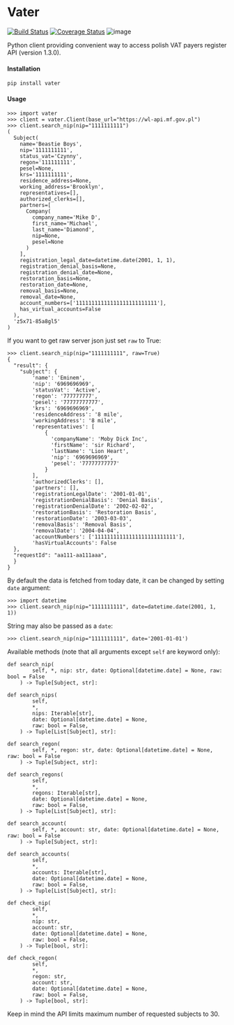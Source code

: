 # Vater
[![Build Status](https://travis-ci.org/myslak71/vater.svg?branch=master)](https://travis-ci.org/myslak71/vater)
[![Coverage Status](https://coveralls.io/repos/github/myslak71/vater/badge.svg?branch=master)](https://coveralls.io/github/myslak71/vater?branch=master)
![image](https://img.shields.io/badge/version-0.1.0-yellow)

Python client providing convenient way to access polish VAT payers register API (version 1.3.0).

#### Installation

`pip install vater`

#### Usage

```
>>> import vater
>>> client = vater.Client(base_url="https://wl-api.mf.gov.pl")
>>> client.search_nip(nip="1111111111")
(
  Subject(
    name='Beastie Boys',
    nip='1111111111',
    status_vat='Czynny',
    regon='111111111',
    pesel=None,
    krs='1111111111',
    residence_address=None,
    working_address='Brooklyn',
    representatives=[],
    authorized_clerks=[],
    partners=[
      Company(
        company_name='Mike D',
        first_name='Michael',
        last_name='Diamond',
        nip=None,
        pesel=None
      )
    ],
    registration_legal_date=datetime.date(2001, 1, 1),
    registration_denial_basis=None,
    registration_denial_date=None,
    restoration_basis=None,
    restoration_date=None,
    removal_basis=None,
    removal_date=None,
    account_numbers=['11111111111111111111111111'],
    has_virtual_accounts=False
  ),
  'z5x71-85a8gl5'
)
```

If you want to get raw server json just set `raw` to True:

```
>>> client.search_nip(nip="1111111111", raw=True)
{
  "result": {
    "subject": {
        'name': 'Eminem',
        'nip': '6969696969', 
        'statusVat': 'Active', 
        'regon': '777777777', 
        'pesel': '77777777777', 
        'krs': '6969696969', 
        'residenceAddress': '8 mile', 
        'workingAddress': '8 mile', 
        'representatives': [
            {
              'companyName': 'Moby Dick Inc',
              'firstName': 'sir Richard',
              'lastName': 'Lion Heart',
              'nip': '6969696969',
              'pesel': '77777777777'
            }
        ],
        'authorizedClerks': [],
        'partners': [],
        'registrationLegalDate': '2001-01-01',
        'registrationDenialBasis': 'Denial Basis',
        'registrationDenialDate': '2002-02-02',
        'restorationBasis': 'Restoration Basis',
        'restorationDate': '2003-03-03',
        'removalBasis': 'Removal Basis',
        'removalDate': '2004-04-04',
        'accountNumbers': ['11111111111111111111111111'],
        'hasVirtualAccounts': False
  },
  "requestId": "aa111-aa111aaa",
  }
}
```

By default the data is fetched from today date,
it can be changed by setting `date` argument:
```
>>> import datetime
>>> client.search_nip(nip="1111111111", date=datetime.date(2001, 1, 1))
```

String may also be passed as a `date`:
```
>>> client.search_nip(nip="1111111111", date='2001-01-01')
```

Available methods (note that all arguments except `self` are keyword only):
```
def search_nip(
        self, *, nip: str, date: Optional[datetime.date] = None, raw: bool = False
    ) -> Tuple[Subject, str]:
```
```
def search_nips(
        self,
        *,
        nips: Iterable[str],
        date: Optional[datetime.date] = None,
        raw: bool = False,
    ) -> Tuple[List[Subject], str]:
```
```
def search_regon(
        self, *, regon: str, date: Optional[datetime.date] = None, raw: bool = False
    ) -> Tuple[Subject, str]:
```
```
def search_regons(
        self,
        *,
        regons: Iterable[str],
        date: Optional[datetime.date] = None,
        raw: bool = False,
    ) -> Tuple[List[Subject], str]:
```
```
def search_account(
        self, *, account: str, date: Optional[datetime.date] = None, raw: bool = False
    ) -> Tuple[Subject, str]:
```
```
def search_accounts(
        self,
        *,
        accounts: Iterable[str],
        date: Optional[datetime.date] = None,
        raw: bool = False,
    ) -> Tuple[List[Subject], str]:
```
```
def check_nip(
        self,
        *,
        nip: str,
        account: str,
        date: Optional[datetime.date] = None,
        raw: bool = False,
    ) -> Tuple[bool, str]:
```
```
def check_regon(
        self,
        *,
        regon: str,
        account: str,
        date: Optional[datetime.date] = None,
        raw: bool = False,
    ) -> Tuple[bool, str]:
```

Keep in mind the API limits maximum number of requested subjects to 30.
